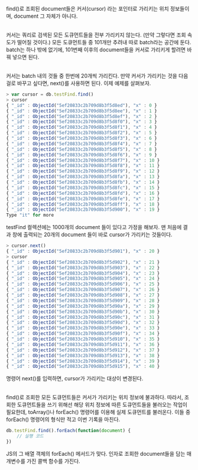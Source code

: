 find()로 조회된 document들은 커서(cursor) 라는 포인터로 가리키는 위치 정보들이며, document 그 자체가 아니다.<br /><br />

커서는 쿼리로 검색된 모든 도큐먼트들을 전부 가리키지 않는다.
(만약 그렇다면 조회 속도가 떨어질 것이다.)
모든 도큐먼트들 중 101개만 추려내 따로 batch라는 공간에 둔다.
batch는 하나 밖에 없기에, 101번째 이후의 document들을 커서로 가리키게 할려면
바꿔 넣으면 된다.<br /><br />

커서는 batch 내의 것들 중 한번에 20개씩 가리킨다.
만약 커서가 가리키는 것을 다음 걸로 바꾸고 싶다면, next()를 사용하면 된다.
이제 예제를 살펴보자.

```javascript
> var cursor = db.testFind.find()
> cursor
{ "_id" : ObjectId("5ef20833c2b709d8b3f5d8ed"), "x" : 0 }
{ "_id" : ObjectId("5ef20833c2b709d8b3f5d8ee"), "x" : 1 }
{ "_id" : ObjectId("5ef20833c2b709d8b3f5d8ef"), "x" : 2 }
{ "_id" : ObjectId("5ef20833c2b709d8b3f5d8f0"), "x" : 3 }
{ "_id" : ObjectId("5ef20833c2b709d8b3f5d8f1"), "x" : 4 }
{ "_id" : ObjectId("5ef20833c2b709d8b3f5d8f2"), "x" : 5 }
{ "_id" : ObjectId("5ef20833c2b709d8b3f5d8f3"), "x" : 6 }
{ "_id" : ObjectId("5ef20833c2b709d8b3f5d8f4"), "x" : 7 }
{ "_id" : ObjectId("5ef20833c2b709d8b3f5d8f5"), "x" : 8 }
{ "_id" : ObjectId("5ef20833c2b709d8b3f5d8f6"), "x" : 9 }
{ "_id" : ObjectId("5ef20833c2b709d8b3f5d8f7"), "x" : 10 }
{ "_id" : ObjectId("5ef20833c2b709d8b3f5d8f8"), "x" : 11 }
{ "_id" : ObjectId("5ef20833c2b709d8b3f5d8f9"), "x" : 12 }
{ "_id" : ObjectId("5ef20833c2b709d8b3f5d8fa"), "x" : 13 }
{ "_id" : ObjectId("5ef20833c2b709d8b3f5d8fb"), "x" : 14 }
{ "_id" : ObjectId("5ef20833c2b709d8b3f5d8fc"), "x" : 15 }
{ "_id" : ObjectId("5ef20833c2b709d8b3f5d8fd"), "x" : 16 }
{ "_id" : ObjectId("5ef20833c2b709d8b3f5d8fe"), "x" : 17 }
{ "_id" : ObjectId("5ef20833c2b709d8b3f5d8ff"), "x" : 18 }
{ "_id" : ObjectId("5ef20833c2b709d8b3f5d900"), "x" : 19 }
Type "it" for more
```
testFind 컬렉션에는 1000개의 document 들이 있다고 가정을 해보자.
맨 처음에 결과 창에 출력되는 20개의 document 들이 바로 cursor가 가리키는 것들이다.

```javascript
> cursor.next()
{ "_id" : ObjectId("5ef20833c2b709d8b3f5d901"), "x" : 20 }
> cursor
{ "_id" : ObjectId("5ef20833c2b709d8b3f5d902"), "x" : 21 }
{ "_id" : ObjectId("5ef20833c2b709d8b3f5d903"), "x" : 22 }
{ "_id" : ObjectId("5ef20833c2b709d8b3f5d904"), "x" : 23 }
{ "_id" : ObjectId("5ef20833c2b709d8b3f5d905"), "x" : 24 }
{ "_id" : ObjectId("5ef20833c2b709d8b3f5d906"), "x" : 25 }
{ "_id" : ObjectId("5ef20833c2b709d8b3f5d907"), "x" : 26 }
{ "_id" : ObjectId("5ef20833c2b709d8b3f5d908"), "x" : 27 }
{ "_id" : ObjectId("5ef20833c2b709d8b3f5d909"), "x" : 28 }
{ "_id" : ObjectId("5ef20833c2b709d8b3f5d90a"), "x" : 29 }
{ "_id" : ObjectId("5ef20833c2b709d8b3f5d90b"), "x" : 30 }
{ "_id" : ObjectId("5ef20833c2b709d8b3f5d90c"), "x" : 31 }
{ "_id" : ObjectId("5ef20833c2b709d8b3f5d90d"), "x" : 32 }
{ "_id" : ObjectId("5ef20833c2b709d8b3f5d90e"), "x" : 33 }
{ "_id" : ObjectId("5ef20833c2b709d8b3f5d90f"), "x" : 34 }
{ "_id" : ObjectId("5ef20833c2b709d8b3f5d910"), "x" : 35 }
{ "_id" : ObjectId("5ef20833c2b709d8b3f5d911"), "x" : 36 }
{ "_id" : ObjectId("5ef20833c2b709d8b3f5d912"), "x" : 37 }
{ "_id" : ObjectId("5ef20833c2b709d8b3f5d913"), "x" : 38 }
{ "_id" : ObjectId("5ef20833c2b709d8b3f5d914"), "x" : 39 }
{ "_id" : ObjectId("5ef20833c2b709d8b3f5d915"), "x" : 40 }
```
명령어 next()를 입력하면, cursor가 가리키는 대상이 변경된다.<br /><br />

find()로 조회한 모든 도큐먼트들은 커서가 가리키는 위치 정보에 불과하다.
따라서, 조회한 도큐먼트들을 쓰기 위해선 해당 위치 정보에 따른 도큐먼트들을 불러오는 작업이 필요한데,
toArray()나 forEach() 명령어를 이용해 실제 도큐먼트를 불러온다.
이들 중 forEach() 명령어의 형식만 적고 이번 기록을 마친다.

```javascript
db.testFind.find().forEach(function(document) {
    // 실행 코드
})
```

JS의 그 배열 객체의 forEach() 메서드가 맞다.
인자로 조회한 document들을 담는 매개변수를 가진 콜백 함수를 가진다.




